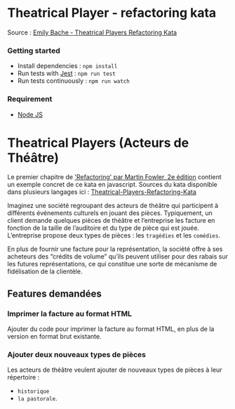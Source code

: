 # Theatrical Player - refactoring kata

Source : [Emily Bache - Theatrical Players Refactoring Kata](https://github.com/emilybache/Theatrical-Players-Refactoring-Kata)

### Getting started
- Install dependencies : `npm install`
- Run tests with [Jest](https://jestjs.io/) : `npm run test`
- Run tests continuously  : `npm run watch`

### Requirement
- [Node JS](https://nodejs.org/)


# Theatrical Players (Acteurs de Théâtre)

Le premier chapitre de ['Refactoring' par Martin Fowler, 2e édition](https://martinfowler.com/books/refactoring.html)
contient un exemple concret de ce kata en javascript.
Sources du kata disponible dans plusieurs langages ici :
[Theatrical-Players-Refactoring-Kata](https://github.com/emilybache/Theatrical-Players-Refactoring-Kata)

Imaginez une société regroupant des acteurs de théâtre qui participent à différents événements culturels en jouant des pièces.
Typiquement, un client demande quelques pièces de théâtre et l’entreprise les facture en fonction de la taille de l’auditoire et du type de pièce qui est jouée.
L’entreprise propose deux types de pièces : les `tragédies` et les `comédies`.

En plus de fournir une facture pour la représentation, la société offre à ses acheteurs des “crédits de volume” qu’ils peuvent utiliser pour des rabais sur les futures représentations,
ce qui constitue une sorte de mécanisme de fidélisation de la clientèle.


## Features demandées

### Imprimer la facture au format HTML
Ajouter du code pour imprimer la facture au format HTML, en plus de la version en format brut existante.


### Ajouter deux nouveaux types de pièces
Les acteurs de théâtre veulent ajouter de nouveaux types de pièces à leur répertoire :
* `historique`
* `la pastorale`.



